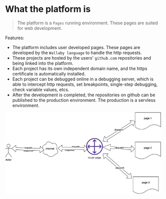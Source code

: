 # What the platform is
> The platform is a `Pages` running environment. These pages are suited for web development.

Features:
- The platform includes user developed pages. These pages are developed by the `Wallaby language` to handle the http requests.
- These projects are hosted by the users' `github.com` repositories and being linked into the platform.
- Each project has its own independent domain name, and the https certificate is automatically installed. 
- Each project can be debugged online in a debugging server, which is able to intercept http requests, set breakpoints, single-step debugging, check variable values, etcs.
- After the development is completed, the repositories on github can be published to the production environment. The production is a servless environment.


![platform structure](/docs/wby_platform.png)
